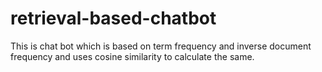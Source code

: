 # retrieval-based-chatbot
This is chat bot which is based on term frequency and inverse document frequency and uses cosine similarity to calculate the same.  
